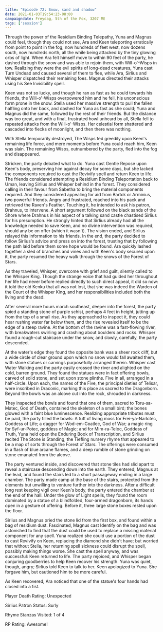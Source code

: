 ```yaml
---
title: "Episode 72: Snow, sand and shadow"
date: 2021-01-03T19:54:23-08:00
campaigndate: Freydag, 5th of the Fox, 3207 ME
tags: ['session']
---
```


Through the power of the Residium Binding Telepathy, Yuna and Magnus could feel, though they could not see, Ara and Keen teleporting erratically from point to point in the fog, now hundreds of feet west, now dozens south, now hundreds north, all the while being attacked by the tiny glowing orbs of light. When Ara felt himself move to within 90 feet of the party, he dashed through the snow and was able to rejoin them, with Will-o'-Wisps in tow. Realizing they were the evil spirits of long-dead creatures, Yuna cast Turn Undead and caused several of them to flee, while Ara, Sirlius and Whisper dispatched their remaining foes. Magnus directed their attacks using his See Invisibility spell. 

Keen was not so lucky, and though he ran as fast as he could towards his friends, the Will-o'-Wisps overpowered him and he fell, his unconscious form prone in the snow. Stella used her massive strength to pull the fallen halfling onto her back, and dashed for Yuna as fast as she could; Yuna and Magnus did the same, followed by the rest of their friends. But the distance was too great, and with a final, frustrated howl unheard by all, Stella fell to repeated attacks from the Will-o'-Wisps. Her celestial form shattered and cascaded into flecks of moonlight, and then there was nothing.

With Stella temporarily destroyed, The Wisps fed greedily upon Keen's remaining life force, and mere moments before Yuna could reach him, Keen was slain. The remaining Wisps, outnumbered by the party, fled into the fog and disappeared.

Stricken, the party debated what to do. Yuna cast Gentle Repose upon Keen's body, preserving him against decay for some days, but she lacked the components required to cast the Revivify spell and return Keen to life. The friends considered attempting a Residium Binding Teleportation back to Uman, leaving Sirlius and Whisper behind in the forest. They considered calling in their favour from Sabetha to bring the material components required. And they considered appealing for aid from Bartok or Arminius, two powerful friends. Angry and frustrated, reached into his pack and retrieved the Raven's Feather. Touching it, he intended to ask his patron, Drahnus, to intervene. A short argument followed on the black sands of the Shore where Drahnus in his aspect of a talking sand castle chastised Sirlius for his presumption. He strongly hinted that Sirlius already had all the knowledge needed to save Keen, and no divine intervention was required, should any be on offer (which it wasn't). The vision ended, and Sirlius relayed this information to his friends. In the end, the party decided to follow Sirlius's advice and press on into the forest, trusting that by following the path laid before them some hope would be found. Ara quickly lashed together a sled of branches and vines and with Keen's body secured upon it, the party resumed the heavy walk through the snows of the Forest of Stars.

As they traveled, Whisper, overcome with grief and guilt, silently called to the Whisper King. Though the strange voice that had guided her throughout her life had never before replied directly to such direct appeal, it did so now: it told the old Kenku that all was not lost, that she was indeed the Warden of the Court of the Whisper King, and her responsibilities included both the living and the dead.

After several more hours march southeast, deeper into the forest, the party spied a standing stone of purple schist, perhaps 4 feet in height, jutting up from the top of a small rise. As they approached to inspect it, they could hear rushing water far below them, and the rise revealed itself to be the edge of a steep ravine. At the bottom of the ravine was a fast-flowing river, with breakwaters swirling and crashing about boulders and rocks. Whisper found a rough-cut staircase under the snow, and slowly, carefully, the party descended.

At the water's edge they found the opposite bank was a sheer rock cliff, but a wide circle of clear ground upon which no snow would fall awaited them, with stone statues or carvings purposefully arranged therein. Whisper cast Water Walking and the party easily crossed the river and alighted on the cold, barren ground. They found the statues were in fact offering bowls, carved of solid stone, and set upon stone plinths. Five in all, arranged in a half-circle. Upon each, the names of the Five, the principal dieties of Telisar, were inscribed in Draconic, marking this place as sacred to the Dragonborn. Beyond the bowls was an alcove cut into the rock, shrouded in darkness.

They inspected the bowls and found that one of them, sacred to Toru-sa-Matec, God of Death, contained the skeleton of a small bird; the bones glowed with a faint blue luminescence. Realizing appropriate tributes must be paid, the party filled the bowls: A tuft of living moss for Frei-ya-Narlotec, Goddess of Life; a dagger for Wod-em-Coatlec, God of War; a magic ring for Syf-ur-Potec, goddess of Magic; and for Mim-ra-Teloc, Goddess of Truth, Yuna held open the Enduring Book of Transcription, and Sirlius recited The Stone is Standing, the Tiefling nursery rhyme that appeared to be a map of sorts through the Forest of Stars. The offerings were consumed in a flash of blue arcane flames, and a deep rumble of stone grinding on stone emanated from the alcove.

The party ventured inside, and discovered that stone tiles had slid apart to reveal a staircase descending down into the earth. They entered, Magnus at the lead, and found the stairs led to a short passageway ending in a large chamber. The party made camp at the base of the stairs, protected from the elements but unwilling to venture further into the darkness. After a difficult long rest keeping vigil over Keen's body, the party entered the chamber at the end of the hall. Under the glow of Light spells, they found the room dominated by a statue of a blindfolded, four-armed dragonborn, its hands open in a gesture of offering. Before it, three large stone boxes rested upon the floor.

Sirlius and Magnus pried the stone lid from the first box, and found within a bag of residium dust. Fascinated, Magnus cast Identify on the bag and was astonished to find that the dust could be used to replace a missing material component for any spell. Yuna realized she could use a portion of the dust to cast Revivify on Keen, replacing the diamond she didn't have; but worried that without Stella, her returning spell sickness could disrupt the spell, possibly making things worse. She cast the spell anyway, and was successful: Keen returned to life. The party rejoiced, and Whisper began conjuring goodberries to help Keen recover his strength. Yuna was quiet, though, angry; Sirlius told Keen to talk to her. Keen apologized to Yuna. She forgave him, but cautioned him to be more careful.

As Keen recovered, Ara noticed that one of the statue's four hands had closed into a fist.


Player Death Rating: Unexpected

Sirlius Patron Status: Surly

Rhyme Stanzas Visited: 1 of 4

RP Rating: Awesome!
